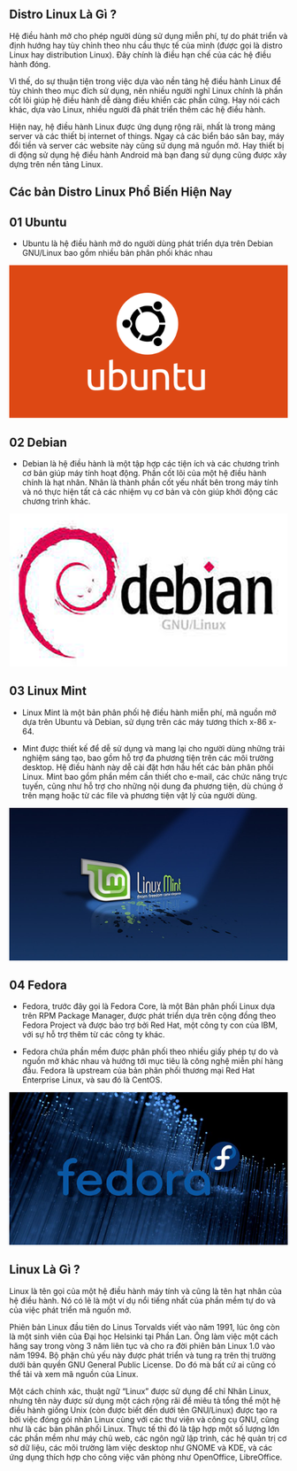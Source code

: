 ## Distro Linux Là Gì ?

Hệ điều hành mở cho phép người dùng sử dụng miễn phí, tự do phát triển và định hướng hay tùy chỉnh theo nhu cầu thực tế của mình (được gọi là distro Linux hay distribution Linux). Đây chính là điều hạn chế của các hệ điều hành đóng. 

Vì thế, do sự thuận tiện trong việc dựa vào nền tảng hệ điều hành Linux để tùy chỉnh theo mục đích sử dụng, nên nhiều người nghĩ Linux chính là phần cốt lõi giúp hệ điều hành dễ dàng điều khiển các phần cứng. Hay nói cách khác, dựa vào Linux, nhiều người đã phát triển thêm các hệ điều hành. 

Hiện nay, hệ điều hành Linux được ứng dụng rộng rãi, nhất là trong mảng server và các thiết bị internet of things. Ngay cả các biển báo sân bay, máy đổi tiền và server các website này cũng sử dụng mã nguồn mở. Hay thiết bị di động sử dụng hệ điều hành Android mà bạn đang sử dụng cũng được xây dựng trên nền tảng Linux.

## Các bản Distro Linux Phổ Biến Hiện Nay

## 01 Ubuntu

- Ubuntu là hệ điều hành mở do người dùng phát triển dựa trên Debian GNU/Linux bao gồm nhiều bản phân phối khác nhau

![Ubuntuiamge](Image/ubuntu-server-1.png)

## 02 Debian

- Debian là hệ điều hành là một tập hợp các tiện ích và các chương trình cơ bản giúp máy tính hoạt động. Phần cốt lõi của một hệ điều hành chính là hạt nhân. Nhân là thành phần cốt yếu nhất bên trong máy tính và nó thực hiện tất cả các nhiệm vụ cơ bản và còn giúp khởi động các chương trình khác.

![Debianimange](Image/Debian.png)


## 03  Linux Mint

- Linux Mint là một bản phân phối hệ điều hành miễn phí, mã nguồn mở dựa trên Ubuntu và Debian, sử dụng trên các máy tương thích x-86 x-64.

- Mint được thiết kế để dễ sử dụng và mang lại cho người dùng những trải nghiệm sáng tạo, bao gồm hỗ trợ đa phương tiện trên các môi trường desktop. Hệ điều hành này dễ cài đặt hơn hầu hết các bản phân phối Linux. Mint bao gồm phần mềm cần thiết cho e-mail, các chức năng trực tuyến, cũng như hỗ trợ cho những nội dung đa phương tiện, dù chúng ở trên mạng hoặc từ các file và phương tiện vật lý của người dùng.

![LinuxMint](Image/Linux-Mint.png)


## 04 Fedora

- Fedora, trước đây gọi là Fedora Core, là một Bản phân phối Linux dựa trên RPM Package Manager, được phát triển dựa trên cộng đồng theo Fedora Project và được bảo trợ bởi Red Hat, một công ty con của IBM, với sự hỗ trợ thêm từ các công ty khác.

- Fedora chứa phần mềm được phân phối theo nhiều giấy phép tự do và nguồn mở khác nhau và hướng tới mục tiêu là công nghệ miễn phí hàng đầu. Fedora là upstream của bản phân phối thương mại Red Hat Enterprise Linux, và sau đó là CentOS.

![Fadora](Image/Fedora.png)


## Linux Là Gì ?

Linux là tên gọi của một hệ điều hành máy tính và cũng là tên hạt nhân của hệ điều hành. Nó có lẽ là một ví dụ nổi tiếng nhất của phần mềm tự do và của việc phát triển mã nguồn mở.

Phiên bản Linux đầu tiên do Linus Torvalds viết vào năm 1991, lúc ông còn là một sinh viên của Đại học Helsinki tại Phần Lan. Ông làm việc một cách hăng say trong vòng 3 năm liên tục và cho ra đời phiên bản Linux 1.0 vào năm 1994. Bộ phận chủ yếu này được phát triển và tung ra trên thị trường dưới bản quyền GNU General Public License. Do đó mà bất cứ ai cũng có thể tải và xem mã nguồn của Linux.
 

Một cách chính xác, thuật ngữ “Linux” được sử dụng để chỉ Nhân Linux, nhưng tên này được sử dụng một cách rộng rãi để miêu tả tổng thể một hệ điều hành giống Unix (còn được biết đến dưới tên GNU/Linux) được tạo ra bởi việc đóng gói nhân Linux cùng với các thư viện và công cụ GNU, cũng như là các bản phân phối Linux. Thực tế thì đó là tập hợp một số lượng lớn các phần mềm như máy chủ web, các ngôn ngữ lập trình, các hệ quản trị cơ sở dữ liệu, các môi trường làm việc desktop như GNOME và KDE, và các ứng dụng thích hợp cho công việc văn phòng như OpenOffice, LibreOffice.




